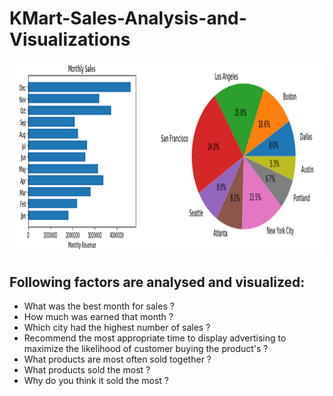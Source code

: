 # KMart-Sales-Analysis-and-Visualizations

<img src="saleschart.png">

## Following factors are analysed and visualized:
- What was the best month for sales ?
- How much was earned that month ?
- Which city had the highest number of sales ?
- Recommend the most appropriate time to display advertising to maximize the likelihood of customer buying the product's ?
- What products are most often sold together ?
- What products sold the most ?
- Why do you think it sold the most ?
